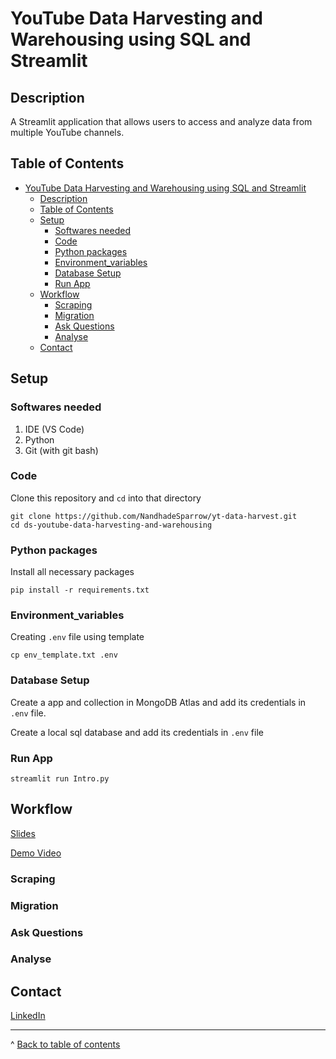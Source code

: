 # YouTube Data Harvesting and Warehousing using SQL and Streamlit

## Description
A Streamlit application that allows users to access and analyze data from multiple YouTube channels.

## Table of Contents
- [YouTube Data Harvesting and Warehousing using SQL and Streamlit](#youtube-data-harvesting-and-warehousing-using-sql-and-streamlit)
  - [Description](#description)
  - [Table of Contents](#table-of-contents)
  - [Setup](#setup)
    - [Softwares needed](#softwares-needed)
    - [Code](#code)
    - [Python packages](#python-packages)
    - [Environment\_variables](#environment_variables)
    - [Database Setup](#database-setup)
    - [Run App](#run-app)
  - [Workflow](#workflow)
    - [Scraping](#scraping)
    - [Migration](#migration)
    - [Ask Questions](#ask-questions)
    - [Analyse](#analyse)
  - [Contact](#contact)
## Setup
### Softwares needed
1. IDE (VS Code)
2. Python
3. Git (with git bash)

### Code

Clone this repository and ```cd``` into that directory
``` 
git clone https://github.com/NandhadeSparrow/yt-data-harvest.git 
cd ds-youtube-data-harvesting-and-warehousing
```


### Python packages

Install all necessary packages
``` 
pip install -r requirements.txt
```

### Environment_variables
Creating ```.env``` file using template
``` 
cp env_template.txt .env
```

### Database Setup

Create a app and collection in MongoDB Atlas and add its credentials in ```.env``` file.

Create a local sql database and add its credentials in ```.env``` file

### Run App
``` 
streamlit run Intro.py
```


## Workflow
[Slides](https://docs.google.com/presentation/d/1BRQ2VPbC_6KOE-Ofb29L2x8tDi_MnBdkKEXijSYCqNU/edit?usp=sharing)

[Demo Video](https://youtu.be/dmS0UqEAt1Q)


### Scraping
### Migration
### Ask Questions
### Analyse


## Contact
[LinkedIn](https://www.linkedin.com/in/nandhadesparrow)

---
^ [Back to table of contents](#table-of-contents)
